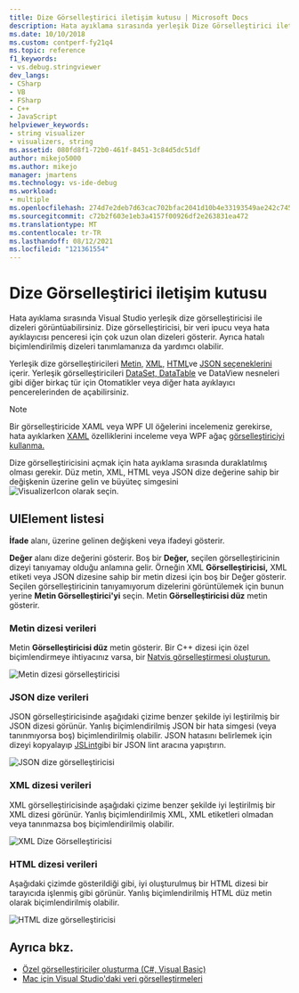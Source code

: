 ```yaml
---
title: Dize Görselleştirici iletişim kutusu | Microsoft Docs
description: Hata ayıklama sırasında yerleşik Dize Görselleştirici iletişim kutusuyla dizeleri Visual Studio.
ms.date: 10/10/2018
ms.custom: contperf-fy21q4
ms.topic: reference
f1_keywords:
- vs.debug.stringviewer
dev_langs:
- CSharp
- VB
- FSharp
- C++
- JavaScript
helpviewer_keywords:
- string visualizer
- visualizers, string
ms.assetid: 080fd8f1-72b0-461f-8451-3c84d5dc51df
author: mikejo5000
ms.author: mikejo
manager: jmartens
ms.technology: vs-ide-debug
ms.workload:
- multiple
ms.openlocfilehash: 274d7e2deb7d63cac702bfac2041d10b4e33193549ae242c7458e00bb0ad5559
ms.sourcegitcommit: c72b2f603e1eb3a4157f00926df2e263831ea472
ms.translationtype: MT
ms.contentlocale: tr-TR
ms.lasthandoff: 08/12/2021
ms.locfileid: "121361554"
---
```

# <a name="string-visualizer-dialog-box"></a>Dize Görselleştirici iletişim kutusu

Hata ayıklama sırasında Visual Studio yerleşik dize görselleştiricisi ile dizeleri görüntüabilirsiniz. Dize görselleştiricisi, bir veri ipucu veya hata ayıklayıcısı penceresi için çok uzun olan dizeleri gösterir. Ayrıca hatalı biçimlendirilmiş dizeleri tanımlamanıza da yardımcı olabilir.

Yerleşik dize görselleştiricileri [Metin,](#text-string-data) [XML,](#xml-string-data) [HTML](#html-string-data)ve [JSON seçeneklerini](#json-string-data) içerir. Yerleşik görselleştiricileri [DataSet, DataTable](../debugger/dataset-visualizer-dialog-box.md) ve DataView nesneleri gibi diğer birkaç tür için  Otomatikler veya diğer hata ayıklayıcı pencerelerinden de açabilirsiniz.

> [!NOTE]
> Bir görselleştiricide XAML veya WPF UI öğelerini incelemeniz gerekirse, hata ayıklarken [XAML](../xaml-tools/inspect-xaml-properties-while-debugging.md) özelliklerini inceleme veya WPF ağaç [görselleştiriciyi kullanma.](../debugger/how-to-use-the-wpf-tree-visualizer.md)

Dize görselleştiricisini açmak için hata ayıklama sırasında duraklatılmış olması gerekir. Düz metin, XML, HTML veya JSON dize değerine sahip bir değişkenin üzerine gelin ve büyüteç simgesini ![VisualizerIcon olarak seçin.](../debugger/media/dbg-tips-visualizer-icon.png "Görselleştirici simgesi")

## <a name="uielement-list"></a>UIElement listesi

**İfade** alanı, üzerine gelinen değişkeni veya ifadeyi gösterir.

**Değer** alanı dize değerini gösterir. Boş bir **Değer,** seçilen görselleştiricinin dizeyi tanıyamay olduğu anlamına gelir. Örneğin XML **Görselleştiricisi,** XML  etiketi veya JSON dizesine sahip bir metin dizesi için boş bir Değer gösterir. Seçilen görselleştiricinin tanıyamıyorum dizelerini görüntülemek için bunun yerine **Metin Görselleştirici'yi** seçin. Metin **Görselleştiricisi düz** metin gösterir.

### <a name="text-string-data"></a>Metin dizesi verileri

Metin **Görselleştiricisi düz** metin gösterir. Bir C++ dizesi için özel biçimlendirmeye ihtiyacınız varsa, bir [Natvis görselleştirmesi oluşturun.](../debugger/create-custom-views-of-native-objects.md)

![Metin dizesi görselleştiricisi](../debugger/media/dbg-string-visualizer-text.png "Metin dizesi görselleştiricisi")

### <a name="json-string-data"></a>JSON dize verileri

JSON görselleştiricisinde aşağıdaki çizime benzer şekilde iyi leştirilmiş bir JSON dizesi görünür. Yanlış biçimlendirilmiş JSON bir hata simgesi (veya tanınmıyorsa boş) biçimlendirilmiş olabilir. JSON hatasını belirlemek için dizeyi kopyalayıp [JSLint](https://www.jslint.com/)gibi bir JSON lint aracına yapıştırın.

![JSON dize görselleştiricisi](../debugger/media/dbg-tips-string-visualizer-json.png "JSON dize görselleştiricisi")

### <a name="xml-string-data"></a>XML dizesi verileri

XML görselleştiricisinde aşağıdaki çizime benzer şekilde iyi leştirilmiş bir XML dizesi görünür. Yanlış biçimlendirilmiş XML, XML etiketleri olmadan veya tanınmazsa boş biçimlendirilmiş olabilir.

![XML Dize Görselleştiricisi](../debugger/media/dbg-string-visualizers-xml.png "XML Dize Görselleştiricisi")

### <a name="html-string-data"></a>HTML dizesi verileri

Aşağıdaki çizimde gösterildiği gibi, iyi oluşturulmuş bir HTML dizesi bir tarayıcıda işlenmiş gibi görünür. Yanlış biçimlendirilmiş HTML düz metin olarak biçimlendirilmiş olabilir.

![HTML dize görselleştiricisi](../debugger/media/dbg-string-visualizers-html.png "HTML Dizesi Görselleştiricisi")

## <a name="see-also"></a>Ayrıca bkz.

- [Özel görselleştiriciler oluşturma (C#, Visual Basic)](../debugger/create-custom-visualizers-of-data.md)
- [Mac için Visual Studio'daki veri görselleştirmeleri](/visualstudio/mac/data-visualizations)